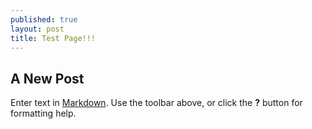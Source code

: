 ```yaml
---
published: true
layout: post
title: Test Page!!!
---
```

## A New Post

Enter text in [Markdown](http://daringfireball.net/projects/markdown/). Use the toolbar above, or click the **?** button for formatting help.

